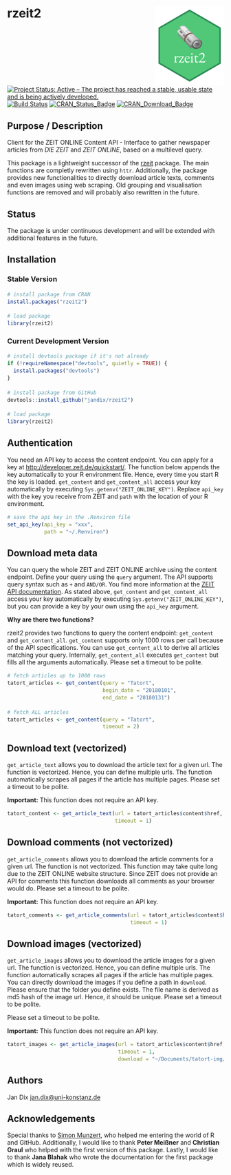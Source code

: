
<!-- README.md is generated from README.Rmd. Please edit that file -->
rzeit2 <img src="rzeit2.png" width="160px" align="right" />
===========================================================

[![Project Status: Active – The project has reached a stable, usable state and is being actively developed.](http://www.repostatus.org/badges/latest/active.svg)](http://www.repostatus.org/#active) [![Build Status](https://travis-ci.org/jandix/rzeit2.svg?branch=master)](https://travis-ci.org/jandix/rzeit2) [![CRAN\_Status\_Badge](http://www.r-pkg.org/badges/version/rzeit2)](https://cran.r-project.org/package=rzeit2) [![CRAN\_Download\_Badge](https://cranlogs.r-pkg.org/badges/rzeit2)](https://cran.r-project.org/package=rzeit2)

Purpose / Description
---------------------

Client for the ZEIT ONLINE Content API - Interface to gather newspaper articles from *DIE ZEIT* and *ZEIT ONLINE*, based on a multilevel query.

This package is a lightweight successor of the [rzeit](https://github.com/jandix/rzeit) package. The main functions are completly rewritten using `httr`. Additionally, the package provides new functionalities to directly download article texts, comments and even images using web scraping. Old grouping and visualisation functions are removed and will probably also rewritten in the future.

Status
------

The package is under continuous development and will be extended with additional features in the future.

Installation
------------

### Stable Version

``` r
# install package from CRAN
install.packages("rzeit2")

# load package
library(rzeit2)
```

### Current Development Version

``` r
# install devtools package if it's not already
if (!requireNamespace("devtools", quietly = TRUE)) {
  install.packages("devtools")
}

# install package from GitHub
devtools::install_github("jandix/rzeit2")

# load package
library(rzeit2)
```

Authentication
--------------

You need an API key to access the content endpoint. You can apply for a key at <http://developer.zeit.de/quickstart/>. The function below appends the key automatically to your R environment file. Hence, every time you start R the key is loaded. `get_content` and `get_content_all` access your key automatically by executing `Sys.getenv("ZEIT_ONLINE_KEY")`. Replace `api_key` with the key you receive from ZEIT and `path` with the location of your R environment.

``` r
# save the api key in the .Renviron file
set_api_key(api_key = "xxx", 
            path = "~/.Renviron")
```

Download meta data
------------------

You can query the whole ZEIT and ZEIT ONLINE archive using the content endpoint. Define your query using the `query` argument. The API supports query syntax such as `+` and `AND/OR`. You find more information at the [ZEIT API documentation](http://developer.zeit.de/docs/). As stated above, `get_content` and `get_content_all` access your key automatically by executing `Sys.getenv("ZEIT_ONLINE_KEY")`, but you can provide a key by your own using the `api_key` argument.

**Why are there two functions?**

rzeit2 provides two functions to query the content endpoint: `get_content` and `get_content_all`. `get_content` supports only 1000 rows per call because of the API specifications. You can use `get_content_all` to derive all articles matching your query. Internally, `get_content_all` executes `get_content` but fills all the arguments automatically. Please set a timeout to be polite.

``` r
# fetch articles up to 1000 rows
tatort_articles <- get_content(query = "Tatort",
                               begin_date = "20180101",
                               end_date = "20180131")

# fetch ALL articles
tatort_articles <- get_content(query = "Tatort",
                               timeout = 2)
```

Download text (vectorized)
--------------------------

`get_article_text` allows you to download the article text for a given url. The function is vectorized. Hence, you can define multiple urls. The function automatically scrapes all pages if the article has multiple pages. Please set a timeout to be polite.

**Important:** This function does not require an API key.

``` r
tatort_content <- get_article_text(url = tatort_articles$content$href, 
                                   timeout = 1)
```

Download comments (not vectorized)
----------------------------------

`get_article_comments` allows you to download the article comments for a given url. The function is not vectorized. This function may take quite long due to the ZEIT ONLINE website structure. Since ZEIT does not provide an API for comments this function downloads all comments as your browser would do. Please set a timeout to be polite.

**Important:** This function does not require an API key.

``` r
tatort_comments <- get_article_comments(url = tatort_articles$content$href[1], 
                                        timeout = 1)
```

Download images (vectorized)
----------------------------

`get_article_images` allows you to download the article images for a given url. The function is vectorized. Hence, you can define multiple urls. The function automatically scrapes all pages if the article has multiple pages. You can directly download the images if you define a path in `download`. Please ensure that the folder you define exists. The file name is derived as md5 hash of the image url. Hence, it should be unique. Please set a timeout to be polite.

Please set a timeout to be polite.

**Important:** This function does not require an API key.

``` r
tatort_images <- get_article_images(url = tatort_articles$content$href, 
                                    timeout = 1, 
                                    download = "~/Documents/tatort-img/")
```

Authors
-------

Jan Dix <jan.dix@uni-konstanz.de>

Acknowledgements
----------------

Special thanks to [Simon Munzert](http://simonmunzert.github.io/), who helped me entering the world of R and GitHub. Additionally, I would like to thank **Peter Meißner** and **Christian Graul** who helped with the first version of this package. Lastly, I would like to thank **Jana Blahak** who wrote the documentation for the first package which is widely reused.
